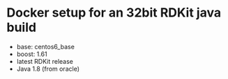 # Docker setup for an 32bit RDKit java build

- base: centos6_base
- boost: 1.61
- latest RDKit release
- Java 1.8 (from oracle)




